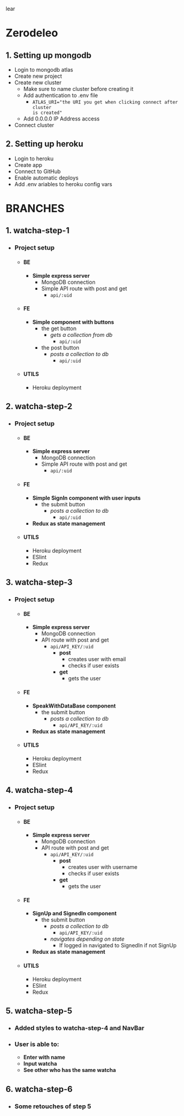lear
# Zerodeleo

## 1. Setting up mongodb
- Login to mongodb atlas
- Create new project
- Create new cluster
    - Make sure to name cluster before creating it
    - Add authentication to .env file
        - <code>ATLAS_URI="the URI you get when clicking connect after cluster is created"</code>
    - Add 0.0.0.0 IP Address access 
- Connect cluster    
## 2. Setting up heroku
- Login to heroku
- Create app
- Connect to GitHub
- Enable automatic deploys
- Add .env ariables to heroku config vars

# BRANCHES
## 1. watcha-step-1
- ### Project setup
    - #### BE
        - **Simple express server**
            - MongoDB connection
            - Simple API route with post and get
                - <code>api/:uid</code>
    - #### FE
        - **Simple component with buttons**
            - the get button
                - *gets a collection from db*
                    - <code>api/:uid</code>
            - the post button
                - *posts a collection to db*
                    - <code>api/:uid</code>
    - #### UTILS
        - Heroku deployment              
## 2. watcha-step-2
- ### Project setup
    - #### BE
        - **Simple express server**
            - MongoDB connection
            - Simple API route with post and get
                - <code>api/:uid</code>
    - #### FE
        - **Simple SignIn component with user inputs**
            - the submit button
                - *posts a collection to db*
                    - <code>api/:uid</code>
        - **Redux as state management**            
    - #### UTILS
        - Heroku deployment     
        - ESlint         
        - Redux
## 3. watcha-step-3
- ### Project setup
    - #### BE
        - **Simple express server**
            - MongoDB connection
            - API route with post and get
                - <code>api/API_KEY/:uid</code>
                    - **post**
                        - creates user with email
                        - checks if user exists
                    - **get**
                        - gets the user    
    - #### FE
        - **SpeakWithDataBase component**
            - the submit button
                - *posts a collection to db*
                    - <code>api/API_KEY/:uid</code>
        - **Redux as state management**            
    - #### UTILS
        - Heroku deployment     
        - ESlint  
        - Redux       
## 4. watcha-step-4
- ### Project setup
    - #### BE
        - **Simple express server**
            - MongoDB connection
            - API route with post and get
                - <code>api/API_KEY/:uid</code>
                    - **post**
                        - creates user with username
                        - checks if user exists
                    - **get**
                        - gets the user    
    - #### FE
        - **SignUp and SignedIn component**
            - the submit button
                - *posts a collection to db*
                    - <code>api/API_KEY/:uid</code>
                - *navigates depending on state*
                    - If logged in navigated to SignedIn if not SignUp    
        - **Redux as state management**            
    - #### UTILS
        - Heroku deployment     
        - ESlint         
        - Redux
## 5. watcha-step-5
- ### Added styles to watcha-step-4 and NavBar
- ### User is able to:
    - **Enter with name**
    - **Input watcha**
    - **See other who has the same watcha**
## 6. watcha-step-6
- ### Some retouches of step 5
